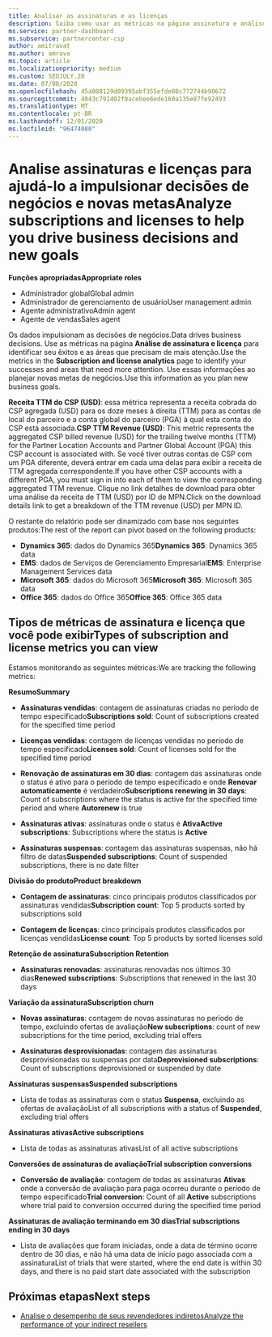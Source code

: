 ```yaml
---
title: Analisar as assinaturas e as licenças
description: Saiba como usar as métricas na página assinatura e análise de licença para identificar seus sucessos e áreas que precisam de mais atenção.
ms.service: partner-dashboard
ms.subservice: partnercenter-csp
author: amitravat
ms.author: amrava
ms.topic: article
ms.localizationpriority: medium
ms.custom: SEOJULY.20
ms.date: 07/08/2020
ms.openlocfilehash: 45a088129d09395abf355efde08c772744b98672
ms.sourcegitcommit: 4043c791402f0acebee6ede160a135e87fe92493
ms.translationtype: MT
ms.contentlocale: pt-BR
ms.lasthandoff: 12/01/2020
ms.locfileid: "96474080"
---
```

# <a name="analyze-subscriptions-and-licenses-to-help-you-drive-business-decisions-and-new-goals"></a><span data-ttu-id="e571f-103">Analise assinaturas e licenças para ajudá-lo a impulsionar decisões de negócios e novas metas</span><span class="sxs-lookup"><span data-stu-id="e571f-103">Analyze subscriptions and licenses to help you drive business decisions and new goals</span></span>

<span data-ttu-id="e571f-104">**Funções apropriadas**</span><span class="sxs-lookup"><span data-stu-id="e571f-104">**Appropriate roles**</span></span>

- <span data-ttu-id="e571f-105">Administrador global</span><span class="sxs-lookup"><span data-stu-id="e571f-105">Global admin</span></span>
- <span data-ttu-id="e571f-106">Administrador de gerenciamento de usuário</span><span class="sxs-lookup"><span data-stu-id="e571f-106">User management admin</span></span>
- <span data-ttu-id="e571f-107">Agente administrativo</span><span class="sxs-lookup"><span data-stu-id="e571f-107">Admin agent</span></span>
- <span data-ttu-id="e571f-108">Agente de vendas</span><span class="sxs-lookup"><span data-stu-id="e571f-108">Sales agent</span></span>

<span data-ttu-id="e571f-109">Os dados impulsionam as decisões de negócios.</span><span class="sxs-lookup"><span data-stu-id="e571f-109">Data drives business decisions.</span></span> <span data-ttu-id="e571f-110">Use as métricas na página **Análise de assinatura e licença** para identificar seu êxitos e as áreas que precisam de mais atenção.</span><span class="sxs-lookup"><span data-stu-id="e571f-110">Use the metrics in the **Subscription and license analytics** page to identify your successes and areas that need more attention.</span></span> <span data-ttu-id="e571f-111">Use essas informações ao planejar novas metas de negócios.</span><span class="sxs-lookup"><span data-stu-id="e571f-111">Use this information as you plan new business goals.</span></span>

<span data-ttu-id="e571f-112">**Receita TTM do CSP (USD)**: essa métrica representa a receita cobrada do CSP agregada (USD) para os doze meses à direita (TTM) para as contas de local do parceiro e a conta global do parceiro (PGA) à qual esta conta do CSP está associada.</span><span class="sxs-lookup"><span data-stu-id="e571f-112">**CSP TTM Revenue (USD)**: This metric represents the aggregated CSP billed revenue (USD) for the trailing twelve months (TTM) for the Partner Location Accounts and Partner Global Account (PGA) this CSP account is associated with.</span></span> <span data-ttu-id="e571f-113">Se você tiver outras contas de CSP com um PGA diferente, deverá entrar em cada uma delas para exibir a receita de TTM agregada correspondente.</span><span class="sxs-lookup"><span data-stu-id="e571f-113">If you have other CSP accounts with a different PGA, you must sign in into each of them to view the corresponding aggregated TTM revenue.</span></span>  <span data-ttu-id="e571f-114">Clique no link detalhes de download para obter uma análise da receita de TTM (USD) por ID de MPN.</span><span class="sxs-lookup"><span data-stu-id="e571f-114">Click on the download details link to get a breakdown of the TTM revenue (USD) per MPN ID.</span></span>

<span data-ttu-id="e571f-115">O restante do relatório pode ser dinamizado com base nos seguintes produtos:</span><span class="sxs-lookup"><span data-stu-id="e571f-115">The rest of the report can pivot based on the following products:</span></span>

 - <span data-ttu-id="e571f-116">**Dynamics 365**: dados do Dynamics 365</span><span class="sxs-lookup"><span data-stu-id="e571f-116">**Dynamics 365**: Dynamics 365 data</span></span>  
 - <span data-ttu-id="e571f-117">**EMS**: dados de Serviços de Gerenciamento Empresarial</span><span class="sxs-lookup"><span data-stu-id="e571f-117">**EMS**: Enterprise Management Services data</span></span>  
 - <span data-ttu-id="e571f-118">**Microsoft 365**: dados do Microsoft 365</span><span class="sxs-lookup"><span data-stu-id="e571f-118">**Microsoft 365**: Microsoft 365 data</span></span>  
 - <span data-ttu-id="e571f-119">**Office 365**: dados do Office 365</span><span class="sxs-lookup"><span data-stu-id="e571f-119">**Office 365**: Office 365 data</span></span>  


## <a name="types-of-subscription-and-license-metrics-you-can-view"></a><span data-ttu-id="e571f-120">Tipos de métricas de assinatura e licença que você pode exibir</span><span class="sxs-lookup"><span data-stu-id="e571f-120">Types of subscription and license metrics you can view</span></span>

<span data-ttu-id="e571f-121">Estamos monitorando as seguintes métricas:</span><span class="sxs-lookup"><span data-stu-id="e571f-121">We are tracking the following metrics:</span></span>

<span data-ttu-id="e571f-122">**Resumo**</span><span class="sxs-lookup"><span data-stu-id="e571f-122">**Summary**</span></span>  
 - <span data-ttu-id="e571f-123">**Assinaturas vendidas**: contagem de assinaturas criadas no período de tempo especificado</span><span class="sxs-lookup"><span data-stu-id="e571f-123">**Subscriptions sold**: Count of subscriptions created for the specified time period</span></span>  
  
 - <span data-ttu-id="e571f-124">**Licenças vendidas**: contagem de licenças vendidas no período de tempo especificado</span><span class="sxs-lookup"><span data-stu-id="e571f-124">**Licenses sold**: Count of licenses sold for the specified time period</span></span>  
  
 - <span data-ttu-id="e571f-125">**Renovação de assinaturas em 30 dias**: contagem das assinaturas onde o status é ativo para o período de tempo especificado e onde **Renovar automaticamente** é verdadeiro</span><span class="sxs-lookup"><span data-stu-id="e571f-125">**Subscriptions renewing in 30 days**: Count of subscriptions where the status is active for the specified time period and where **Autorenew** is true</span></span>
 
 - <span data-ttu-id="e571f-126">**Assinaturas ativas**: assinaturas onde o status é **Ativa**</span><span class="sxs-lookup"><span data-stu-id="e571f-126">**Active subscriptions**: Subscriptions where the status is **Active**</span></span>  
 
 - <span data-ttu-id="e571f-127">**Assinaturas suspensas**: contagem das assinaturas suspensas, não há filtro de datas</span><span class="sxs-lookup"><span data-stu-id="e571f-127">**Suspended subscriptions**: Count of suspended subscriptions, there is no date filter</span></span>  

<span data-ttu-id="e571f-128">**Divisão do produto**</span><span class="sxs-lookup"><span data-stu-id="e571f-128">**Product breakdown**</span></span>
  
 - <span data-ttu-id="e571f-129">**Contagem de assinaturas**: cinco principais produtos classificados por assinaturas vendidas</span><span class="sxs-lookup"><span data-stu-id="e571f-129">**Subscription count**: Top 5 products sorted by subscriptions sold</span></span>  
 
 - <span data-ttu-id="e571f-130">**Contagem de licenças**: cinco principais produtos classificados por licenças vendidas</span><span class="sxs-lookup"><span data-stu-id="e571f-130">**License count**: Top 5 products by sorted licenses sold</span></span>

<span data-ttu-id="e571f-131">**Retenção de assinatura**</span><span class="sxs-lookup"><span data-stu-id="e571f-131">**Subscription Retention**</span></span>

 - <span data-ttu-id="e571f-132">**Assinaturas renovadas**: assinaturas renovadas nos últimos 30 dias</span><span class="sxs-lookup"><span data-stu-id="e571f-132">**Renewed subscriptions**: Subscriptions that renewed in the last 30 days</span></span>  

<span data-ttu-id="e571f-133">**Variação da assinatura**</span><span class="sxs-lookup"><span data-stu-id="e571f-133">**Subscription churn**</span></span>  
 - <span data-ttu-id="e571f-134">**Novas assinaturas**: contagem de novas assinaturas no período de tempo, excluindo ofertas de avaliação</span><span class="sxs-lookup"><span data-stu-id="e571f-134">**New subscriptions**: count of new subscriptions for the time period, excluding trial offers</span></span>  
 
 - <span data-ttu-id="e571f-135">**Assinaturas desprovisionadas**: contagem das assinaturas desprovisionadas ou suspensas por data</span><span class="sxs-lookup"><span data-stu-id="e571f-135">**Deprovisioned subscriptions**: Count of subscriptions deprovisioned or suspended by date</span></span>  

<span data-ttu-id="e571f-136">**Assinaturas suspensas**</span><span class="sxs-lookup"><span data-stu-id="e571f-136">**Suspended subscriptions**</span></span> 
 
 - <span data-ttu-id="e571f-137">Lista de todas as assinaturas com o status **Suspensa**, excluindo as ofertas de avaliação</span><span class="sxs-lookup"><span data-stu-id="e571f-137">List of all subscriptions with a status of **Suspended**, excluding trial offers</span></span>  
  
<span data-ttu-id="e571f-138">**Assinaturas ativas**</span><span class="sxs-lookup"><span data-stu-id="e571f-138">**Active subscriptions**</span></span>

 - <span data-ttu-id="e571f-139">Lista de todas as assinaturas ativas</span><span class="sxs-lookup"><span data-stu-id="e571f-139">List of all active subscriptions</span></span>  

<span data-ttu-id="e571f-140">**Conversões de assinaturas de avaliação**</span><span class="sxs-lookup"><span data-stu-id="e571f-140">**Trial subscription conversions**</span></span>  

 - <span data-ttu-id="e571f-141">**Conversão de avaliação**: contagem de todas as assinaturas **Ativas** onde a conversão de avaliação para paga ocorreu durante o período de tempo especificado</span><span class="sxs-lookup"><span data-stu-id="e571f-141">**Trial conversion**: Count of all **Active** subscriptions where trial paid to conversion occurred during the specified time period</span></span>  

<span data-ttu-id="e571f-142">**Assinaturas de avaliação terminando em 30 dias**</span><span class="sxs-lookup"><span data-stu-id="e571f-142">**Trial subscriptions ending in 30 days**</span></span>  

 - <span data-ttu-id="e571f-143">Lista de avaliações que foram iniciadas, onde a data de término ocorre dentro de 30 dias, e não há uma data de início pago associada com a assinatura</span><span class="sxs-lookup"><span data-stu-id="e571f-143">List of trials that were started, where the end date is within 30 days, and there is no paid start date associated with the subscription</span></span>  

## <a name="next-steps"></a><span data-ttu-id="e571f-144">Próximas etapas</span><span class="sxs-lookup"><span data-stu-id="e571f-144">Next steps</span></span>

- [<span data-ttu-id="e571f-145">Analise o desempenho de seus revendedores indiretos</span><span class="sxs-lookup"><span data-stu-id="e571f-145">Analyze the performance of your indirect resellers</span></span>](analyze-indirect-resellers.md)